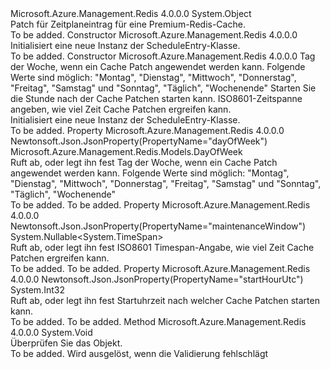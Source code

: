 <Type Name="ScheduleEntry" FullName="Microsoft.Azure.Management.Redis.Models.ScheduleEntry">
  <TypeSignature Language="C#" Value="public class ScheduleEntry" />
  <TypeSignature Language="ILAsm" Value=".class public auto ansi beforefieldinit ScheduleEntry extends System.Object" />
  <TypeSignature Language="DocId" Value="T:Microsoft.Azure.Management.Redis.Models.ScheduleEntry" />
  <TypeSignature Language="VB.NET" Value="Public Class ScheduleEntry" />
  <TypeSignature Language="F#" Value="type ScheduleEntry = class" />
  <AssemblyInfo>
    <AssemblyName>Microsoft.Azure.Management.Redis</AssemblyName>
    <AssemblyVersion>4.0.0.0</AssemblyVersion>
  </AssemblyInfo>
  <Base>
    <BaseTypeName>System.Object</BaseTypeName>
  </Base>
  <Interfaces />
  <Docs>
    <summary>
            Patch für Zeitplaneintrag für eine Premium-Redis-Cache.
            </summary>
    <remarks>To be added.</remarks>
  </Docs>
  <Members>
    <Member MemberName=".ctor">
      <MemberSignature Language="C#" Value="public ScheduleEntry ();" />
      <MemberSignature Language="ILAsm" Value=".method public hidebysig specialname rtspecialname instance void .ctor() cil managed" />
      <MemberSignature Language="DocId" Value="M:Microsoft.Azure.Management.Redis.Models.ScheduleEntry.#ctor" />
      <MemberSignature Language="VB.NET" Value="Public Sub New ()" />
      <MemberType>Constructor</MemberType>
      <AssemblyInfo>
        <AssemblyName>Microsoft.Azure.Management.Redis</AssemblyName>
        <AssemblyVersion>4.0.0.0</AssemblyVersion>
      </AssemblyInfo>
      <Parameters />
      <Docs>
        <summary>
            Initialisiert eine neue Instanz der ScheduleEntry-Klasse.
            </summary>
        <remarks>To be added.</remarks>
      </Docs>
    </Member>
    <Member MemberName=".ctor">
      <MemberSignature Language="C#" Value="public ScheduleEntry (Microsoft.Azure.Management.Redis.Models.DayOfWeek dayOfWeek, int startHourUtc, Nullable&lt;TimeSpan&gt; maintenanceWindow = null);" />
      <MemberSignature Language="ILAsm" Value=".method public hidebysig specialname rtspecialname instance void .ctor(valuetype Microsoft.Azure.Management.Redis.Models.DayOfWeek dayOfWeek, int32 startHourUtc, valuetype System.Nullable`1&lt;valuetype System.TimeSpan&gt; maintenanceWindow) cil managed" />
      <MemberSignature Language="DocId" Value="M:Microsoft.Azure.Management.Redis.Models.ScheduleEntry.#ctor(Microsoft.Azure.Management.Redis.Models.DayOfWeek,System.Int32,System.Nullable{System.TimeSpan})" />
      <MemberSignature Language="F#" Value="new Microsoft.Azure.Management.Redis.Models.ScheduleEntry : Microsoft.Azure.Management.Redis.Models.DayOfWeek * int * Nullable&lt;TimeSpan&gt; -&gt; Microsoft.Azure.Management.Redis.Models.ScheduleEntry" Usage="new Microsoft.Azure.Management.Redis.Models.ScheduleEntry (dayOfWeek, startHourUtc, maintenanceWindow)" />
      <MemberType>Constructor</MemberType>
      <AssemblyInfo>
        <AssemblyName>Microsoft.Azure.Management.Redis</AssemblyName>
        <AssemblyVersion>4.0.0.0</AssemblyVersion>
      </AssemblyInfo>
      <Parameters>
        <Parameter Name="dayOfWeek" Type="Microsoft.Azure.Management.Redis.Models.DayOfWeek" />
        <Parameter Name="startHourUtc" Type="System.Int32" />
        <Parameter Name="maintenanceWindow" Type="System.Nullable&lt;System.TimeSpan&gt;" />
      </Parameters>
      <Docs>
        <param name="dayOfWeek">Tag der Woche, wenn ein Cache Patch angewendet werden kann. Folgende Werte sind möglich: "Montag", "Dienstag", "Mittwoch", "Donnerstag", "Freitag", "Samstag" und "Sonntag", "Täglich", "Wochenende"</param>
        <param name="startHourUtc">Starten Sie die Stunde nach der Cache Patchen starten kann.</param>
        <param name="maintenanceWindow">ISO8601-Zeitspanne angeben, wie viel Zeit Cache Patchen ergreifen kann. </param>
        <summary>
            Initialisiert eine neue Instanz der ScheduleEntry-Klasse.
            </summary>
        <remarks>To be added.</remarks>
      </Docs>
    </Member>
    <Member MemberName="DayOfWeek">
      <MemberSignature Language="C#" Value="public Microsoft.Azure.Management.Redis.Models.DayOfWeek DayOfWeek { get; set; }" />
      <MemberSignature Language="ILAsm" Value=".property instance valuetype Microsoft.Azure.Management.Redis.Models.DayOfWeek DayOfWeek" />
      <MemberSignature Language="DocId" Value="P:Microsoft.Azure.Management.Redis.Models.ScheduleEntry.DayOfWeek" />
      <MemberSignature Language="VB.NET" Value="Public Property DayOfWeek As DayOfWeek" />
      <MemberSignature Language="F#" Value="member this.DayOfWeek : Microsoft.Azure.Management.Redis.Models.DayOfWeek with get, set" Usage="Microsoft.Azure.Management.Redis.Models.ScheduleEntry.DayOfWeek" />
      <MemberType>Property</MemberType>
      <AssemblyInfo>
        <AssemblyName>Microsoft.Azure.Management.Redis</AssemblyName>
        <AssemblyVersion>4.0.0.0</AssemblyVersion>
      </AssemblyInfo>
      <Attributes>
        <Attribute>
          <AttributeName>Newtonsoft.Json.JsonProperty(PropertyName="dayOfWeek")</AttributeName>
        </Attribute>
      </Attributes>
      <ReturnValue>
        <ReturnType>Microsoft.Azure.Management.Redis.Models.DayOfWeek</ReturnType>
      </ReturnValue>
      <Docs>
        <summary>
            Ruft ab, oder legt ihn fest Tag der Woche, wenn ein Cache Patch angewendet werden kann. Folgende Werte sind möglich: "Montag", "Dienstag", "Mittwoch", "Donnerstag", "Freitag", "Samstag" und "Sonntag", "Täglich", "Wochenende"
            </summary>
        <value>To be added.</value>
        <remarks>To be added.</remarks>
      </Docs>
    </Member>
    <Member MemberName="MaintenanceWindow">
      <MemberSignature Language="C#" Value="public Nullable&lt;TimeSpan&gt; MaintenanceWindow { get; set; }" />
      <MemberSignature Language="ILAsm" Value=".property instance valuetype System.Nullable`1&lt;valuetype System.TimeSpan&gt; MaintenanceWindow" />
      <MemberSignature Language="DocId" Value="P:Microsoft.Azure.Management.Redis.Models.ScheduleEntry.MaintenanceWindow" />
      <MemberSignature Language="VB.NET" Value="Public Property MaintenanceWindow As Nullable(Of TimeSpan)" />
      <MemberSignature Language="F#" Value="member this.MaintenanceWindow : Nullable&lt;TimeSpan&gt; with get, set" Usage="Microsoft.Azure.Management.Redis.Models.ScheduleEntry.MaintenanceWindow" />
      <MemberType>Property</MemberType>
      <AssemblyInfo>
        <AssemblyName>Microsoft.Azure.Management.Redis</AssemblyName>
        <AssemblyVersion>4.0.0.0</AssemblyVersion>
      </AssemblyInfo>
      <Attributes>
        <Attribute>
          <AttributeName>Newtonsoft.Json.JsonProperty(PropertyName="maintenanceWindow")</AttributeName>
        </Attribute>
      </Attributes>
      <ReturnValue>
        <ReturnType>System.Nullable&lt;System.TimeSpan&gt;</ReturnType>
      </ReturnValue>
      <Docs>
        <summary>
            Ruft ab, oder legt ihn fest ISO8601 Timespan-Angabe, wie viel Zeit Cache Patchen ergreifen kann.
            </summary>
        <value>To be added.</value>
        <remarks>To be added.</remarks>
      </Docs>
    </Member>
    <Member MemberName="StartHourUtc">
      <MemberSignature Language="C#" Value="public int StartHourUtc { get; set; }" />
      <MemberSignature Language="ILAsm" Value=".property instance int32 StartHourUtc" />
      <MemberSignature Language="DocId" Value="P:Microsoft.Azure.Management.Redis.Models.ScheduleEntry.StartHourUtc" />
      <MemberSignature Language="VB.NET" Value="Public Property StartHourUtc As Integer" />
      <MemberSignature Language="F#" Value="member this.StartHourUtc : int with get, set" Usage="Microsoft.Azure.Management.Redis.Models.ScheduleEntry.StartHourUtc" />
      <MemberType>Property</MemberType>
      <AssemblyInfo>
        <AssemblyName>Microsoft.Azure.Management.Redis</AssemblyName>
        <AssemblyVersion>4.0.0.0</AssemblyVersion>
      </AssemblyInfo>
      <Attributes>
        <Attribute>
          <AttributeName>Newtonsoft.Json.JsonProperty(PropertyName="startHourUtc")</AttributeName>
        </Attribute>
      </Attributes>
      <ReturnValue>
        <ReturnType>System.Int32</ReturnType>
      </ReturnValue>
      <Docs>
        <summary>
            Ruft ab, oder legt ihn fest Startuhrzeit nach welcher Cache Patchen starten kann.
            </summary>
        <value>To be added.</value>
        <remarks>To be added.</remarks>
      </Docs>
    </Member>
    <Member MemberName="Validate">
      <MemberSignature Language="C#" Value="public virtual void Validate ();" />
      <MemberSignature Language="ILAsm" Value=".method public hidebysig newslot virtual instance void Validate() cil managed" />
      <MemberSignature Language="DocId" Value="M:Microsoft.Azure.Management.Redis.Models.ScheduleEntry.Validate" />
      <MemberSignature Language="VB.NET" Value="Public Overridable Sub Validate ()" />
      <MemberSignature Language="F#" Value="abstract member Validate : unit -&gt; unit&#xA;override this.Validate : unit -&gt; unit" Usage="scheduleEntry.Validate " />
      <MemberType>Method</MemberType>
      <AssemblyInfo>
        <AssemblyName>Microsoft.Azure.Management.Redis</AssemblyName>
        <AssemblyVersion>4.0.0.0</AssemblyVersion>
      </AssemblyInfo>
      <ReturnValue>
        <ReturnType>System.Void</ReturnType>
      </ReturnValue>
      <Parameters />
      <Docs>
        <summary>
            Überprüfen Sie das Objekt.
            </summary>
        <remarks>To be added.</remarks>
        <exception cref="T:Microsoft.Rest.ValidationException">
            Wird ausgelöst, wenn die Validierung fehlschlägt
            </exception>
      </Docs>
    </Member>
  </Members>
</Type>